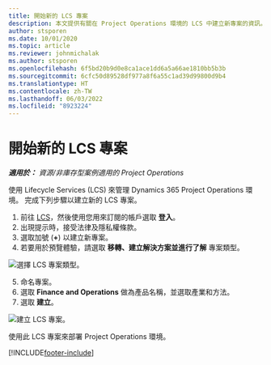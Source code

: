 ```yaml
---
title: 開始新的 LCS 專案
description: 本文提供有關在 Project Operations 環境的 LCS 中建立新專案的資訊。
author: stsporen
ms.date: 10/01/2020
ms.topic: article
ms.reviewer: johnmichalak
ms.author: stsporen
ms.openlocfilehash: 6f5bd20b9d0e8ca1ace1dd6a5a66ae1810bb5b3b
ms.sourcegitcommit: 6cfc50d89528df977a8f6a55c1ad39d99800d9b4
ms.translationtype: HT
ms.contentlocale: zh-TW
ms.lasthandoff: 06/03/2022
ms.locfileid: "8923224"
---
```

# <a name="start-a-new-lcs-project"></a>開始新的 LCS 專案

_**適用於：** 資源/非庫存型案例適用的 Project Operations_

使用 Lifecycle Services (LCS) 來管理 Dynamics 365 Project Operations 環境。 完成下列步驟以建立新的 LCS 專案。

1. 前往 [LCS](https://lcs.dynamics.com/Logon/Index)，然後使用您用來訂閱的帳戶選取 **登入**。
2. 出現提示時，接受法律及隱私權條款。
3. 選取加號 (**+**) 以建立新專案。
4. 若要用於預覽體驗，請選取 **移轉、建立解決方案並進行了解** 專案類型。

  ![選擇 LCS 專案類型。](./media/create-lcs-1.png)

5. 命名專案。 
6. 選取 **Finance and Operations** 做為產品名稱，並選取產業和方法。 
7. 選取 **建立**。

![建立 LCS 專案。](./media/create-lcs-2.png)

使用此 LCS 專案來部署 Project Operations 環境。



[!INCLUDE[footer-include](../includes/footer-banner.md)]